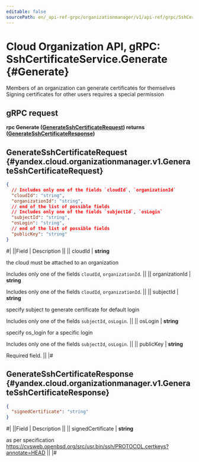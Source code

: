 ```yaml
---
editable: false
sourcePath: en/_api-ref-grpc/organizationmanager/v1/api-ref/grpc/SshCertificate/generate.md
---
```


# Cloud Organization API, gRPC: SshCertificateService.Generate {#Generate}

Members of an organization can generate certificates for themselves
Signing certificates for other users requires a special permission

## gRPC request

**rpc Generate ([GenerateSshCertificateRequest](#yandex.cloud.organizationmanager.v1.GenerateSshCertificateRequest)) returns ([GenerateSshCertificateResponse](#yandex.cloud.organizationmanager.v1.GenerateSshCertificateResponse))**

## GenerateSshCertificateRequest {#yandex.cloud.organizationmanager.v1.GenerateSshCertificateRequest}

```json
{
  // Includes only one of the fields `cloudId`, `organizationId`
  "cloudId": "string",
  "organizationId": "string",
  // end of the list of possible fields
  // Includes only one of the fields `subjectId`, `osLogin`
  "subjectId": "string",
  "osLogin": "string",
  // end of the list of possible fields
  "publicKey": "string"
}
```

#|
||Field | Description ||
|| cloudId | **string**

the cloud must be attached to an organization

Includes only one of the fields `cloudId`, `organizationId`. ||
|| organizationId | **string**

Includes only one of the fields `cloudId`, `organizationId`. ||
|| subjectId | **string**

specify subject to generate certificate for default login

Includes only one of the fields `subjectId`, `osLogin`. ||
|| osLogin | **string**

specify os_login for a specific login

Includes only one of the fields `subjectId`, `osLogin`. ||
|| publicKey | **string**

Required field.  ||
|#

## GenerateSshCertificateResponse {#yandex.cloud.organizationmanager.v1.GenerateSshCertificateResponse}

```json
{
  "signedCertificate": "string"
}
```

#|
||Field | Description ||
|| signedCertificate | **string**

as per specification https://cvsweb.openbsd.org/src/usr.bin/ssh/PROTOCOL.certkeys?annotate=HEAD ||
|#